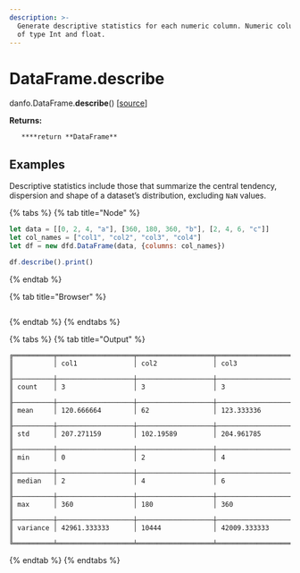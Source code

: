 ```yaml
---
description: >-
  Generate descriptive statistics for each numeric column. Numeric columns are
  of type Int and float.
---
```


# DataFrame.describe

danfo.DataFrame.**describe**\(\) \[[source](https://github.com/opensource9ja/danfojs/blob/3398c2f540c16ac95599a05b6f2db4eff8a258c9/danfojs/src/core/frame.js#L821)\]

**Returns:**

       ****return **DataFrame**

## **Examples**

Descriptive statistics include those that summarize the central tendency, dispersion and shape of a dataset’s distribution, excluding `NaN` values. 

{% tabs %}
{% tab title="Node" %}
```javascript
let data = [[0, 2, 4, "a"], [360, 180, 360, "b"], [2, 4, 6, "c"]]
let col_names = ["col1", "col2", "col3", "col4"]
let df = new dfd.DataFrame(data, {columns: col_names})

df.describe().print()
```
{% endtab %}

{% tab title="Browser" %}
```

```
{% endtab %}
{% endtabs %}

{% tabs %}
{% tab title="Output" %}
```text
╔══════════╤═══════════════════╤═══════════════════╤═══════════════════╗
║          │ col1              │ col2              │ col3              ║
╟──────────┼───────────────────┼───────────────────┼───────────────────╢
║ count    │ 3                 │ 3                 │ 3                 ║
╟──────────┼───────────────────┼───────────────────┼───────────────────╢
║ mean     │ 120.666664        │ 62                │ 123.333336        ║
╟──────────┼───────────────────┼───────────────────┼───────────────────╢
║ std      │ 207.271159        │ 102.19589         │ 204.961785        ║
╟──────────┼───────────────────┼───────────────────┼───────────────────╢
║ min      │ 0                 │ 2                 │ 4                 ║
╟──────────┼───────────────────┼───────────────────┼───────────────────╢
║ median   │ 2                 │ 4                 │ 6                 ║
╟──────────┼───────────────────┼───────────────────┼───────────────────╢
║ max      │ 360               │ 180               │ 360               ║
╟──────────┼───────────────────┼───────────────────┼───────────────────╢
║ variance │ 42961.333333      │ 10444             │ 42009.333333      ║
╚══════════╧═══════════════════╧═══════════════════╧═══════════════════╝
```
{% endtab %}
{% endtabs %}

## 

